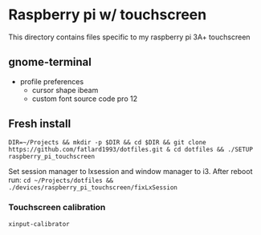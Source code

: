 # Raspberry pi w/ touchscreen

This directory contains files specific to my raspberry pi 3A+ touchscreen

## gnome-terminal

* profile preferences
  * cursor shape ibeam
  * custom font source code pro 12

## Fresh install

`DIR=~/Projects && mkdir -p $DIR && cd $DIR && git clone https://github.com/fatlard1993/dotfiles.git & cd dotfiles && ./SETUP raspberry_pi_touchscreen`

Set session manager to lxsession and window manager to i3. After reboot run: `cd ~/Projects/dotfiles && ./devices/raspberry_pi_touchscreen/fixLxSession`

### Touchscreen calibration

`xinput-calibrator`